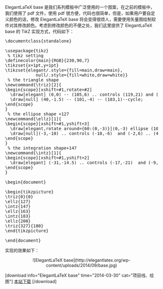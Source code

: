 ElegantLaTeX base 是我们系列模板中广泛使用的一个图案，在之前的模板中，我们使用了 pdf 文件，使用 pdf 很方便，代码也很简单，但是，如果用户要自定义颜色的话，修改 ElegantLaTeX base 将会变得很烦人，需要使用矢量图绘制软件对其修改颜色。考虑到修改颜色的不便之处，我们这里提供了 ElegantLaTeX base 的 Ti*k*Z 实现方式，代码如下：

<pre class="lang:tex decode:true " >
\documentclass{standalone}
 
\usepackage{tikz}
 % tikz setting
\definecolor{main}{RGB}{230,90,7}
\tikzset{x=1pt,y=1pt}
\tikzset{elegant/.style={fill=main,draw=main},
            null/.style={fill=white,draw=white}}            
 % the triangle shape
\newcommand{\triz}[2]{
\begin{scope}[xshift=#1,rotate=#2]
  \draw[elegant] (0,0) -- (105,6) .. controls (119,21) and (132,13) .. (135,12) .. controls (124,15) and (110,8) .. (107,-12) -- cycle;
  \draw[null] (40,-1.5) -- (101,-4) -- (103,1)--cycle;
\end{scope}
}
 % the ellipse shape +127
\newcommand{\ellz}[1]{
\begin{scope}[xshift=#1,yshift=3]
  \draw[elegant,rotate around={60:(0,-3)}](0,-3) ellipse (10.5 and 8.5);
  \draw[null](-3,-10) .. controls (-10,-6)  and (-2,6) .. (4.5,4) .. controls (0,3) and  (-4,-6) .. (-3,-10)--cycle;
\end{scope}
}
 % the integration shape+147
\newcommand{\intz}[1]{
\begin{scope}[xshift=#1,yshift=2]
  \draw[elegant] (-31,-14.5) .. controls (-17,-21)  and (-9,-8) .. (-3,0) .. controls (10,19) and (22,17) .. (29,9) .. controls (21,13) and (13,13) .. (3,-1) .. controls (-4,-11) and (-18,-27) .. (-31,-14.5) -- cycle ;
\end{scope}
}
 
\begin{document}
 
\begin{tikzpicture}
\triz{0}{0}
\ellz{127}
\intz{147}
\ellz{163}
\intz{183}
\ellz{200}
\triz{327}{180}
\end{tikzpicture}
 
\end{document}
</pre>

实现的效果如下：

<center>![ElegantLaTeX base](http://elegantlatex.org/wp-content/uploads/2014/09/base.jpg)</center>

[download info="ElegantLaTeX base" time="2014-03-30" cat="项目线、绘图"]
<a href="http://elegantlatex.org/wp-content/uploads/2014/09/ELTX-Base.zip" target="_blank">本站下载</a>
[/download]
